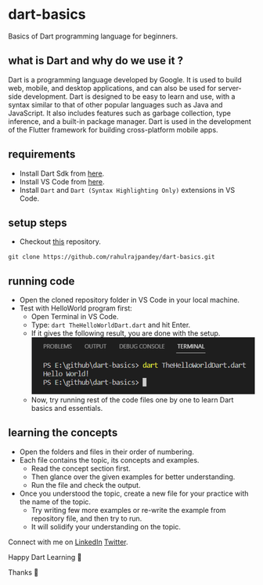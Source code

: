 # dart-basics
Basics of Dart programming language for beginners.

## what is Dart and why do we use it ?
Dart is a programming language developed by Google. It is used to build web, mobile, and desktop applications, and can also be used for server-side development. Dart is designed to be easy to learn and use, with a syntax similar to that of other popular languages such as Java and JavaScript. It also includes features such as garbage collection, type inference, and a built-in package manager. Dart is used in the development of the Flutter framework for building cross-platform mobile apps.

## requirements
- Install Dart Sdk from [here](https://dart.dev/get-dart/archive).
- Install VS Code from [here](https://code.visualstudio.com/download).
- Install `Dart` and `Dart (Syntax Highlighting Only)` extensions in VS Code.

## setup steps
- Checkout [this](https://github.com/rahulrajpandey/dart-basics.git) repository. 
```
git clone https://github.com/rahulrajpandey/dart-basics.git
```

## running code
- Open the cloned repository folder in VS Code in your local machine.
- Test with HelloWorld program first:
  - Open Terminal in VS Code.
  - Type: ``` dart TheHelloWorldDart.dart ``` and hit Enter.
  - If it gives the following result, you are done with the setup.
  ![Output](./TheHelloWorldDartOutputImg.png)
  - Now, try running rest of the code files one by one to learn Dart basics and essentials.

## learning the concepts
- Open the folders and files in their order of numbering.
- Each file contains the topic, its concepts and examples.
  - Read the concept section first.
  - Then glance over the given examples for better understanding.
  - Run the file and check the output.
- Once you understood the topic, create a new file for your practice with the name of the topic.
  - Try writing few more examples or re-write the example from repository file, and then try to run.
  - It will solidify your understanding on the topic.

Connect with me on [LinkedIn](https://www.linkedin.com/in/rahulrajpandey/) [Twitter](https://twitter.com/rrprahulraj).

Happy Dart Learning :smiling_face_with_three_hearts:

Thanks :handshake:
